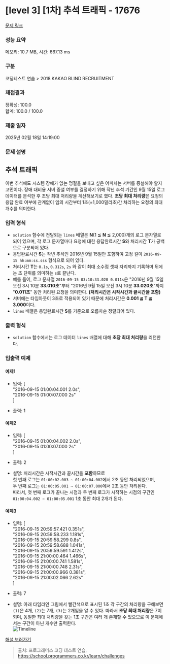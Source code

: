 # [level 3] [1차] 추석 트래픽 - 17676 

[문제 링크](https://school.programmers.co.kr/learn/courses/30/lessons/17676) 

### 성능 요약

메모리: 10.7 MB, 시간: 667.13 ms

### 구분

코딩테스트 연습 > 2018 KAKAO BLIND RECRUITMENT

### 채점결과

정확성: 100.0<br/>합계: 100.0 / 100.0

### 제출 일자

2025년 02월 18일 14:19:00

### 문제 설명

<h2>추석 트래픽</h2>

<p>이번 추석에도 시스템 장애가 없는 명절을 보내고 싶은 어피치는 서버를 증설해야 할지 고민이다. 장애 대비용 서버 증설 여부를 결정하기 위해 작년 추석 기간인 9월 15일 로그 데이터를 분석한 후 초당 최대 처리량을 계산해보기로 했다. <strong>초당 최대 처리량</strong>은 요청의 응답 완료 여부에 관계없이 임의 시간부터 1초(=1,000밀리초)간 처리하는 요청의 최대 개수를 의미한다. </p>

<h3>입력 형식</h3>

<ul>
<li><code>solution</code> 함수에 전달되는 <code>lines</code> 배열은 <strong>N</strong>(1 ≦ <strong>N</strong> ≦ 2,000)개의 로그 문자열로 되어 있으며,
각 로그 문자열마다 요청에 대한 응답완료시간 <strong>S</strong>와 처리시간 <strong>T</strong>가 공백으로 구분되어 있다.</li>
<li>응답완료시간 <strong>S</strong>는 작년 추석인 2016년 9월 15일만 포함하여 고정 길이 <code>2016-09-15 hh:mm:ss.sss</code> 형식으로 되어 있다.</li>
<li>처리시간 <strong>T</strong>는 <code>0.1s</code>, <code>0.312s</code>, <code>2s</code> 와 같이 최대 소수점 셋째 자리까지 기록하며 뒤에는 초 단위를 의미하는 <code>s</code>로 끝난다.</li>
<li>예를 들어, 로그 문자열 <code>2016-09-15 03:10:33.020 0.011s</code>은 "2016년 9월 15일 오전 3시 10분 <strong>33.010초</strong>"부터 "2016년 9월 15일 오전 3시 10분 <strong>33.020초</strong>"까지 "<strong>0.011초</strong>" 동안 처리된 요청을 의미한다. <strong>(처리시간은 시작시간과 끝시간을 포함)</strong></li>
<li>서버에는 타임아웃이 3초로 적용되어 있기 때문에 처리시간은 <strong>0.001 ≦ T ≦ 3.000</strong>이다.</li>
<li><code>lines</code> 배열은 응답완료시간 <strong>S</strong>를 기준으로 오름차순 정렬되어 있다.</li>
</ul>

<h3>출력 형식</h3>

<ul>
<li><code>solution</code> 함수에서는 로그 데이터 <code>lines</code> 배열에 대해 <strong>초당 최대 처리량</strong>을 리턴한다.</li>
</ul>

<h3>입출력 예제</h3>

<h4>예제1</h4>

<ul>
<li><p>입력: [<br>
"2016-09-15 01:00:04.001 2.0s",<br>
"2016-09-15 01:00:07.000 2s"<br>
]</p></li>
<li><p>출력: 1</p></li>
</ul>

<h4>예제2</h4>

<ul>
<li><p>입력: [<br>
"2016-09-15 01:00:04.002 2.0s",<br>
"2016-09-15 01:00:07.000 2s"<br>
]</p></li>
<li><p>출력: 2</p></li>
<li><p>설명: 처리시간은 시작시간과 끝시간을 <strong>포함</strong>하므로 <br>
첫 번째 로그는 <code>01:00:02.003 ~ 01:00:04.002</code>에서 2초 동안 처리되었으며,<br>
두 번째 로그는 <code>01:00:05.001 ~ 01:00:07.000</code>에서 2초 동안 처리된다.<br>
따라서, 첫 번째 로그가 끝나는 시점과 두 번째 로그가 시작하는 시점의 구간인 <code>01:00:04.002 ~ 01:00:05.001</code> 1초 동안 최대 2개가 된다.</p></li>
</ul>

<h4>예제3</h4>

<ul>
<li><p>입력: [<br>
"2016-09-15 20:59:57.421 0.351s",<br>
"2016-09-15 20:59:58.233 1.181s",<br>
"2016-09-15 20:59:58.299 0.8s",<br>
"2016-09-15 20:59:58.688 1.041s",<br>
"2016-09-15 20:59:59.591 1.412s",<br>
"2016-09-15 21:00:00.464 1.466s",<br>
"2016-09-15 21:00:00.741 1.581s",<br>
"2016-09-15 21:00:00.748 2.31s",<br>
"2016-09-15 21:00:00.966 0.381s",<br>
"2016-09-15 21:00:02.066 2.62s"<br>
]</p></li>
<li><p>출력: 7</p></li>
<li><p>설명: 아래 타임라인 그림에서 빨간색으로 표시된 1초 각 구간의 처리량을 구해보면 <code>(1)</code>은 4개, <code>(2)</code>는 7개, <code>(3)</code>는 2개임을 알 수 있다. 따라서 <strong>초당 최대 처리량</strong>은 7이 되며, 동일한 최대 처리량을 갖는 1초 구간은 여러 개 존재할 수 있으므로 이 문제에서는 구간이 아닌 개수만 출력한다.<br>
<img src="http://t1.kakaocdn.net/welcome2018/chuseok-01-v5.png" title="" alt="Timeline"></p></li>
</ul>

<p><a href="http://tech.kakao.com/2017/09/27/kakao-blind-recruitment-round-1/" target="_blank" rel="noopener">해설 보러가기</a></p>


> 출처: 프로그래머스 코딩 테스트 연습, https://school.programmers.co.kr/learn/challenges
